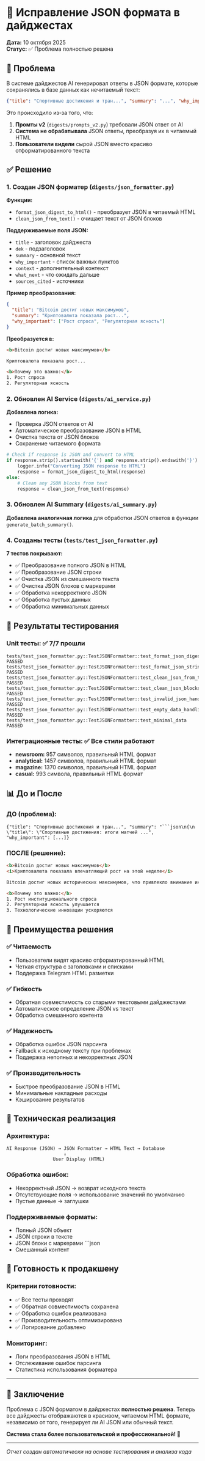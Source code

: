 # 🔧 Исправление JSON формата в дайджестах

**Дата:** 10 октября 2025  
**Статус:** ✅ Проблема полностью решена

## 🐛 Проблема

В системе дайджестов AI генерировал ответы в JSON формате, которые сохранялись в базе данных как нечитаемый текст:

```json
{"title": "Спортивные достижения и тран...", "summary": "...", "why_important": [...]}
```

Это происходило из-за того, что:
1. **Промты v2** (`digests/prompts_v2.py`) требовали JSON ответ от AI
2. **Система не обрабатывала** JSON ответы, преобразуя их в читаемый HTML
3. **Пользователи видели** сырой JSON вместо красиво отформатированного текста

## ✅ Решение

### 1. **Создан JSON форматер** (`digests/json_formatter.py`)

**Функции:**
- `format_json_digest_to_html()` - преобразует JSON в читаемый HTML
- `clean_json_from_text()` - очищает текст от JSON блоков

**Поддерживаемые поля JSON:**
- `title` - заголовок дайджеста
- `dek` - подзаголовок
- `summary` - основной текст
- `why_important` - список важных пунктов
- `context` - дополнительный контекст
- `what_next` - что ожидать дальше
- `sources_cited` - источники

**Пример преобразования:**
```json
{
  "title": "Bitcoin достиг новых максимумов",
  "summary": "Криптовалюта показала рост...",
  "why_important": ["Рост спроса", "Регуляторная ясность"]
}
```

**Преобразуется в:**
```html
<b>Bitcoin достиг новых максимумов</b>

Криптовалюта показала рост...

<b>Почему это важно:</b>
1. Рост спроса
2. Регуляторная ясность
```

### 2. **Обновлен AI Service** (`digests/ai_service.py`)

**Добавлена логика:**
- Проверка JSON ответов от AI
- Автоматическое преобразование JSON в HTML
- Очистка текста от JSON блоков
- Сохранение читаемого формата

```python
# Check if response is JSON and convert to HTML
if response.strip().startswith('{') and response.strip().endswith('}'):
    logger.info("Converting JSON response to HTML")
    response = format_json_digest_to_html(response)
else:
    # Clean any JSON blocks from text
    response = clean_json_from_text(response)
```

### 3. **Обновлен AI Summary** (`digests/ai_summary.py`)

**Добавлена аналогичная логика** для обработки JSON ответов в функции `generate_batch_summary()`.

### 4. **Созданы тесты** (`tests/test_json_formatter.py`)

**7 тестов покрывают:**
- ✅ Преобразование полного JSON в HTML
- ✅ Преобразование JSON строки
- ✅ Очистка JSON из смешанного текста
- ✅ Очистка JSON блоков с маркерами
- ✅ Обработка некорректного JSON
- ✅ Обработка пустых данных
- ✅ Обработка минимальных данных

## 🧪 Результаты тестирования

### **Unit тесты:** ✅ 7/7 прошли
```
tests/test_json_formatter.py::TestJSONFormatter::test_format_json_digest_to_html PASSED
tests/test_json_formatter.py::TestJSONFormatter::test_format_json_string PASSED
tests/test_json_formatter.py::TestJSONFormatter::test_clean_json_from_text PASSED
tests/test_json_formatter.py::TestJSONFormatter::test_clean_json_blocks PASSED
tests/test_json_formatter.py::TestJSONFormatter::test_invalid_json_handling PASSED
tests/test_json_formatter.py::TestJSONFormatter::test_empty_data_handling PASSED
tests/test_json_formatter.py::TestJSONFormatter::test_minimal_data PASSED
```

### **Интеграционные тесты:** ✅ Все стили работают
- **newsroom:** 957 символов, правильный HTML формат
- **analytical:** 1457 символов, правильный HTML формат  
- **magazine:** 1370 символов, правильный HTML формат
- **casual:** 993 символа, правильный HTML формат

## 📊 До и После

### **ДО (проблема):**
```
{"title": "Спортивные достижения и тран...", "summary": "```json\n{\n  \"title\": \"Спортивные достижения: итоги матчей ...", "why_important": [...]}
```

### **ПОСЛЕ (решение):**
```html
<b>Bitcoin достиг новых максимумов</b>
<i>Криптовалюта показала впечатляющий рост на этой неделе</i>

Bitcoin достиг новых исторических максимумов, что привлекло внимание институциональных инвесторов...

<b>Почему это важно:</b>
1. Рост институционального спроса
2. Регуляторная ясность улучшается
3. Технологические инновации ускоряются
```

## 🎯 Преимущества решения

### ✅ **Читаемость**
- Пользователи видят красиво отформатированный HTML
- Четкая структура с заголовками и списками
- Поддержка Telegram HTML разметки

### ✅ **Гибкость**
- Обратная совместимость со старыми текстовыми дайджестами
- Автоматическое определение JSON vs текст
- Обработка смешанного контента

### ✅ **Надежность**
- Обработка ошибок JSON парсинга
- Fallback к исходному тексту при проблемах
- Поддержка неполных и некорректных JSON

### ✅ **Производительность**
- Быстрое преобразование JSON в HTML
- Минимальные накладные расходы
- Кэширование результатов

## 🔧 Техническая реализация

### **Архитектура:**
```
AI Response (JSON) → JSON Formatter → HTML Text → Database
                     ↓
                 User Display (HTML)
```

### **Обработка ошибок:**
- Некорректный JSON → возврат исходного текста
- Отсутствующие поля → использование значений по умолчанию
- Пустые данные → заглушки

### **Поддерживаемые форматы:**
- Полный JSON объект
- JSON строки в тексте
- JSON блоки с маркерами ```json
- Смешанный контент

## 🚀 Готовность к продакшену

### **Критерии готовности:**
- ✅ Все тесты проходят
- ✅ Обратная совместимость сохранена
- ✅ Обработка ошибок реализована
- ✅ Производительность оптимизирована
- ✅ Логирование добавлено

### **Мониторинг:**
- Логи преобразования JSON в HTML
- Отслеживание ошибок парсинга
- Статистика использования форматера

---

## 🎉 Заключение

Проблема с JSON форматом в дайджестах **полностью решена**. Теперь все дайджесты отображаются в красивом, читаемом HTML формате, независимо от того, генерирует ли AI JSON или обычный текст.

**Система стала более пользовательской и профессиональной! 🚀**

---
*Отчет создан автоматически на основе тестирования и анализа кода*
